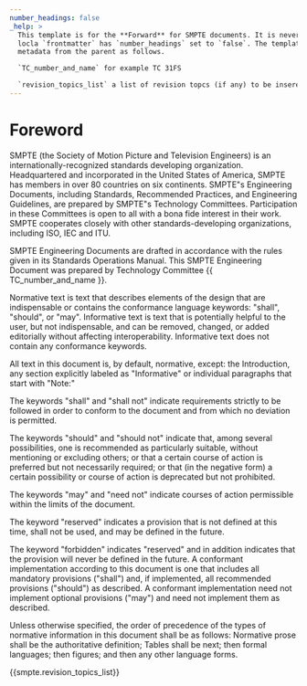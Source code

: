 ```yaml
---
number_headings: false
_help: >
  This template is for the **Forward** for SMPTE documents. It is never numbered so the
  locla `frontmatter` has `number_headings` set to `false`. The template inherits other
  metadata from the parent as follows.

  `TC_number_and_name` for example TC 31FS

  `revision_topics_list` a list of revision topcs (if any) to be insereted as markdown text
---
```

# Foreword

SMPTE (the Society of Motion Picture and Television Engineers) is an internationally-recognized standards developing organization. Headquartered and incorporated in the United States of America, SMPTE has members in over 80 countries on six continents. SMPTE"s Engineering Documents, including Standards, Recommended Practices, and Engineering Guidelines, are prepared by SMPTE"s Technology Committees.  Participation in these Committees is open to all with a bona fide interest in their work. SMPTE cooperates closely with other standards-developing organizations, including ISO, IEC and ITU.

SMPTE Engineering Documents are drafted in accordance with the rules given in its Standards Operations Manual. This SMPTE Engineering Document was prepared by Technology Committee {{ TC_number_and_name }}.

Normative text is text that describes elements of the design that are indispensable or contains the conformance language keywords: "shall", "should", or "may". Informative text is text that is potentially helpful to the user, but not indispensable, and can be removed, changed, or added editorially without affecting interoperability. Informative text does not contain any conformance keywords.

All text in this document is, by default, normative, except: the Introduction, any section explicitly labeled as "Informative" or individual paragraphs that start with "Note:"

The keywords "shall" and "shall not" indicate requirements strictly to be followed in order to conform to the document and from which no deviation is permitted.

The keywords "should" and "should not" indicate that, among several possibilities, one is recommended as particularly suitable, without mentioning or excluding others; or that a certain course of action is preferred but not necessarily required; or that (in the negative form) a certain possibility or course of action is deprecated but not prohibited.

The keywords "may" and "need not" indicate courses of action permissible within the limits of the document.

The keyword "reserved" indicates a provision that is not defined at this time, shall not be used, and may be defined in the future.

The keyword "forbidden" indicates "reserved" and in addition indicates that the provision will never be defined in the future.
A conformant implementation according to this document is one that includes all mandatory provisions ("shall") and, if implemented, all recommended provisions ("should") as described. A conformant implementation need not implement optional provisions ("may") and need not implement them as described.

Unless otherwise specified, the order of precedence of the types of normative information in this document shall be as follows:  Normative prose shall be the authoritative definition; Tables shall be next; then formal languages; then figures; and then any other language forms.

{{smpte.revision_topics_list}}
